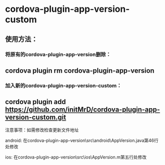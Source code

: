 # cordova-plugin-app-version-custom

## 使用方法：

### 将原有的cordova-plugin-app-version删除：

## cordova plugin rm cordova-plugin-app-version

### 加入新的cordova-plugin-app-version-custom：

## cordova plugin add https://github.com/initMrD/cordova-plugin-app-version-custom.git





注意事项：如需修改检查更新文件地址

android:
在cordova-plugin-app-version\src\android\AppVersion.java第46行处修改

ios:
在cordova-plugin-app-version\src\ios\AppVersion.m第五行处修改

